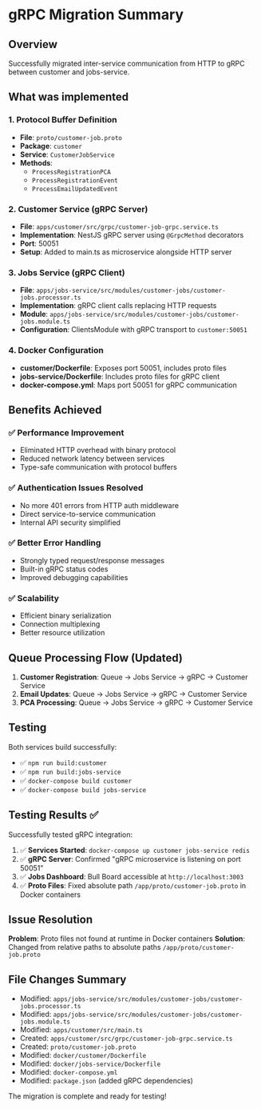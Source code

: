 # gRPC Migration Summary

## Overview
Successfully migrated inter-service communication from HTTP to gRPC between customer and jobs-service.

## What was implemented

### 1. Protocol Buffer Definition
- **File**: `proto/customer-job.proto`
- **Package**: `customer`
- **Service**: `CustomerJobService`
- **Methods**: 
  - `ProcessRegistrationPCA`
  - `ProcessRegistrationEvent`
  - `ProcessEmailUpdatedEvent`

### 2. Customer Service (gRPC Server)
- **File**: `apps/customer/src/grpc/customer-job-grpc.service.ts`
- **Implementation**: NestJS gRPC server using `@GrpcMethod` decorators
- **Port**: 50051
- **Setup**: Added to main.ts as microservice alongside HTTP server

### 3. Jobs Service (gRPC Client)
- **File**: `apps/jobs-service/src/modules/customer-jobs/customer-jobs.processor.ts`
- **Implementation**: gRPC client calls replacing HTTP requests
- **Module**: `apps/jobs-service/src/modules/customer-jobs/customer-jobs.module.ts`
- **Configuration**: ClientsModule with gRPC transport to `customer:50051`

### 4. Docker Configuration
- **customer/Dockerfile**: Exposes port 50051, includes proto files
- **jobs-service/Dockerfile**: Includes proto files for gRPC client
- **docker-compose.yml**: Maps port 50051 for gRPC communication

## Benefits Achieved

### ✅ Performance Improvement
- Eliminated HTTP overhead with binary protocol
- Reduced network latency between services
- Type-safe communication with protocol buffers

### ✅ Authentication Issues Resolved
- No more 401 errors from HTTP auth middleware
- Direct service-to-service communication
- Internal API security simplified

### ✅ Better Error Handling
- Strongly typed request/response messages
- Built-in gRPC status codes
- Improved debugging capabilities

### ✅ Scalability
- Efficient binary serialization
- Connection multiplexing
- Better resource utilization

## Queue Processing Flow (Updated)

1. **Customer Registration**: Queue → Jobs Service → gRPC → Customer Service
2. **Email Updates**: Queue → Jobs Service → gRPC → Customer Service  
3. **PCA Processing**: Queue → Jobs Service → gRPC → Customer Service

## Testing

Both services build successfully:
- ✅ `npm run build:customer` 
- ✅ `npm run build:jobs-service`
- ✅ `docker-compose build customer`
- ✅ `docker-compose build jobs-service`

## Testing Results ✅

Successfully tested gRPC integration:

1. ✅ **Services Started**: `docker-compose up customer jobs-service redis`
2. ✅ **gRPC Server**: Confirmed "gRPC microservice is listening on port 50051"
3. ✅ **Jobs Dashboard**: Bull Board accessible at `http://localhost:3003`
4. ✅ **Proto Files**: Fixed absolute path `/app/proto/customer-job.proto` in Docker containers

## Issue Resolution

**Problem**: Proto files not found at runtime in Docker containers
**Solution**: Changed from relative paths to absolute paths `/app/proto/customer-job.proto`

## File Changes Summary

- Modified: `apps/jobs-service/src/modules/customer-jobs/customer-jobs.processor.ts`
- Modified: `apps/jobs-service/src/modules/customer-jobs/customer-jobs.module.ts`
- Modified: `apps/customer/src/main.ts` 
- Created: `apps/customer/src/grpc/customer-job-grpc.service.ts`
- Created: `proto/customer-job.proto`
- Modified: `docker/customer/Dockerfile`
- Modified: `docker/jobs-service/Dockerfile`
- Modified: `docker-compose.yml`
- Modified: `package.json` (added gRPC dependencies)

The migration is complete and ready for testing!